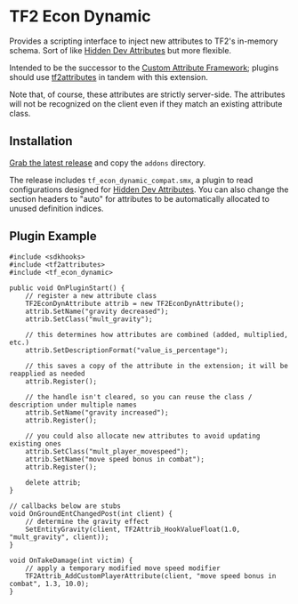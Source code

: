 # TF2 Econ Dynamic

Provides a scripting interface to inject new attributes to TF2's in-memory schema.  Sort of
like [Hidden Dev Attributes][] but more flexible.

Intended to be the successor to the [Custom Attribute Framework][]; plugins should use
[tf2attributes][] in tandem with this extension.

Note that, of course, these attributes are strictly server-side.  The attributes will not be
recognized on the client even if they match an existing attribute class.

[Custom Attribute Framework]: https://github.com/nosoop/SM-TFCustAttr
[tf2attributes]: https://github.com/FlaminSarge/tf2attributes
[Hidden Dev Attributes]: https://forums.alliedmods.net/showthread.php?t=326853

## Installation

[Grab the latest release][release] and copy the `addons` directory.

The release includes `tf_econ_dynamic_compat.smx`, a plugin to read configurations designed
for [Hidden Dev Attributes][].  You can also change the section headers to "auto" for attributes
to be automatically allocated to unused definition indices.

[release]: https://github.com/nosoop/SMExt-TFEconDynamic/releases

## Plugin Example

```sourcepawn
#include <sdkhooks>
#include <tf2attributes>
#include <tf_econ_dynamic>

public void OnPluginStart() {
	// register a new attribute class
	TF2EconDynAttribute attrib = new TF2EconDynAttribute();
	attrib.SetName("gravity decreased");
	attrib.SetClass("mult_gravity");
	
	// this determines how attributes are combined (added, multiplied, etc.)
	attrib.SetDescriptionFormat("value_is_percentage");
	
	// this saves a copy of the attribute in the extension; it will be reapplied as needed
	attrib.Register();
	
	// the handle isn't cleared, so you can reuse the class / description under multiple names
	attrib.SetName("gravity increased");
	attrib.Register();
	
	// you could also allocate new attributes to avoid updating existing ones
	attrib.SetClass("mult_player_movespeed");
	attrib.SetName("move speed bonus in combat");
	attrib.Register();
	
	delete attrib;
}

// callbacks below are stubs
void OnGroundEntChangedPost(int client) {
	// determine the gravity effect
	SetEntityGravity(client, TF2Attrib_HookValueFloat(1.0, "mult_gravity", client));
}

void OnTakeDamage(int victim) {
	// apply a temporary modified move speed modifier
	TF2Attrib_AddCustomPlayerAttribute(client, "move speed bonus in combat", 1.3, 10.0);
}
```
